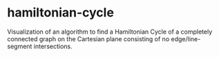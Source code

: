 hamiltonian-cycle
=================

Visualization of an algorithm to find a Hamiltonian Cycle of a completely connected graph on the Cartesian plane consisting of no edge/line-segment intersections.
